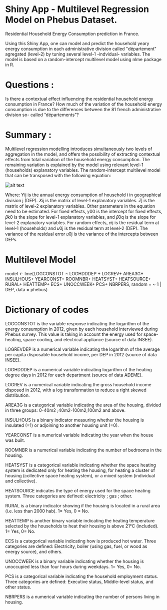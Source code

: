 # Shiny App - Multilevel Regression Model on Phebus Dataset.
Residential Household Energy Consumption prediction in France.

Using this Shiny App, one can model and predict the household yeary energy consumption in each administrative division called "département" agregated (level-2) by tuning several level-1 -indvidual- variables. 
The model is based on a random-intercept multilevel model using nlme package in R.

# Questions :
Is there a contextual effect influencing the residential household energy consumption in France?
How much of the variation of the household energy consumption is due to the differences between the 81 french administrative division so- called “départements”?

# Summary : 
Multilevel regression modelling introduces simultaneously two levels of aggregation in the model, and offers the possibility of extracting contextual effects from total variation of the household energy consumption. 
The remaining variation is explained by the model using relevant level-1 (households) explanatory variables.
The random-intercept multilevel model that can be transposed with the following equation:

![alt text](https://github.com/remyzum/Phebus_Data_Shiny_App/blob/master/www/Equation.png)

Where:
𝑌ij is the annual energy consumption of household i in geographical division j (DEP).
𝑋ij is the matrix of level-1 explanatory variables.
𝑍j is the matrix of level-2 explanatory variables. Other parameters in the equation need to be estimated.
For fixed effects, 𝛾00 is the intercept for fixed effects, 𝛽k0 is the slope for level-1 explanatory variables, and 𝛽0q is the slope for level-2 explanatory variables.
For random effects, 𝑒ij is the residual term at level-1 (households) and 𝑢0j is the residual term at level-2 (DEP). The variance of the residual error 𝑢0j is the variance of the intercepts between DEPs.

# Multilevel Model
model <- lme(LOGCONSTOT ~ LOGHDDDEP + 
                          LOGREV+ 
                          AREA3G+ 
                          INSULHOUS+ 
                          YEARCONST+ 
                          ROOMNBR+ 
                          HEATSYST+ 
                          HEATSOURCE+ 
                          RURAL+ 
                          HEATTEMP+ 
                          ECS+ 
                          UNOCCWEEK+ 
                          PCS+ 
                          NBRPERS,
                random = ~ 1 | DEP, data = phebus)

# Dictionary of codes
LOGCONSTOT is the variable response indicating the logarithm of the energy consumption in 2012, given by each household interviewed during Phebus survey. This value is taking in account the energy used for space-heating, space cooling, and electrical appliance (source of data INSEE).

LOGREVDEP is a numerical variable indicating the logarithm of the average per capita disposable household income, per DEP in 2012 (source of data INSEE).

LOGHDDDEP is a numerical variable indicating logarithm of the heating degree days in 2012 for each department (source of data ADEME).

LOGREV is a numerical variable indicating the gross household income disposed in 2012, with a log transformation to reduce a right skewed distribution.

AREA3G is a categorical variable indicating the area of the housing, divided in three groups:
0-40m2 ;40m2-100m2;100m2 and above.

INSULHOUS is a binary indicator measuring whether the housing is insulated (=1) or adjoining to another housing unit (=0).

YEARCONST is a numerical variable indicating the year when the house was built.

ROOMNBR is a numerical variable indicating the number of bedrooms in the housing.

HEATSYST is a categorical variable indicating whether the space heating system is dedicated only for heating the housing, for heating a cluster of housing (collective space heating system), or a mixed system (individual and collective).

HEATSOURCE indicates the type of energy used for the space heating system. Three categories are defined: electricity ; gas ; other.

RURAL is a binary indicator showing if the housing is located in a rural area (i.e. less than 2000 hab). 1= Yes, 0 = No.

HEATTEMP is another binary variable indicating the heating temperature selected by the households to heat their housing is above 21°C (included). 1= Yes, 0= No.

ECS is a categorical variable indicating how is produced hot water. Three categories are defined: Electricity, boiler (using gas, fuel, or wood as energy source), and others.

UNOCCWEEK is a binary variable indicating whether the housing is unoccupied less than four hours during weekdays. 1= Yes, 0= No.

PCS is a categorical variable indicating the household employment status. Three categories are defined: Executive status, Middle-level status, and other status.

NBRPERS is a numerical variable indicating the number of persons living in housing.





